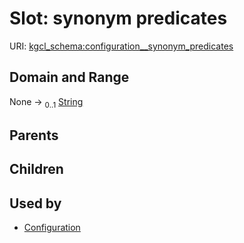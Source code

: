 
# Slot: synonym predicates




URI: [kgcl_schema:configuration__synonym_predicates](https://w3id.org/kgcl-schema/configuration__synonym_predicates)


## Domain and Range

None &#8594;  <sub>0..1</sub> [String](types/String.md)

## Parents


## Children


## Used by

 * [Configuration](Configuration.md)
